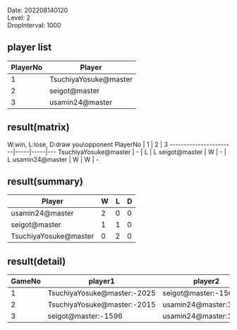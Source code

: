 Date: 202208140120  
Level: 2  
DropInterval: 1000  
## player list
PlayerNo  |  Player
----------|-----------------------
1         |  TsuchiyaYosuke@master
2         |  seigot@master
3         |  usamin24@master
## result(matrix)
W:win, L:lose, D:draw
you\opponent PlayerNo  |  1  |  2  |  3
-----------------------|-----|-----|---
TsuchiyaYosuke@master  |  -  |  L  |  L
seigot@master          |  W  |  -  |  L
usamin24@master        |  W  |  W  |  -
## result(summary)
Player                 |  W  |  L  |  D
-----------------------|-----|-----|---
usamin24@master        |  2  |  0  |  0
seigot@master          |  1  |  1  |  0
TsuchiyaYosuke@master  |  0  |  2  |  0
## result(detail)
GameNo  |  player1                      |  player2
--------|-------------------------------|-----------------------
1       |  TsuchiyaYosuke@master:-2025  |  seigot@master:-1560
2       |  TsuchiyaYosuke@master:-2015  |  usamin24@master:14232
3       |  seigot@master:-1596          |  usamin24@master:14795

